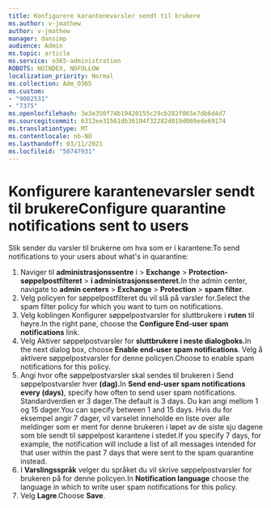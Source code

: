 ```yaml
---
title: Konfigurere karantenevarsler sendt til brukere
ms.author: v-jmathew
author: v-jmathew
manager: dansimp
audience: Admin
ms.topic: article
ms.service: o365-administration
ROBOTS: NOINDEX, NOFOLLOW
localization_priority: Normal
ms.collection: Adm_O365
ms.custom:
- "9002531"
- "7375"
ms.openlocfilehash: 3e3e350f74b19420155c29cb282f065e7db6d4d7
ms.sourcegitcommit: 6312ee31561db36104f32282d019d069ede69174
ms.translationtype: MT
ms.contentlocale: nb-NO
ms.lasthandoff: 03/11/2021
ms.locfileid: "50747931"
---
```

# <a name="configure-quarantine-notifications-sent-to-users"></a><span data-ttu-id="bb71a-102">Konfigurere karantenevarsler sendt til brukere</span><span class="sxs-lookup"><span data-stu-id="bb71a-102">Configure quarantine notifications sent to users</span></span>

<span data-ttu-id="bb71a-103">Slik sender du varsler til brukerne om hva som er i karantene:</span><span class="sxs-lookup"><span data-stu-id="bb71a-103">To send notifications to your users about what's in quarantine:</span></span>

1. <span data-ttu-id="bb71a-104">Naviger til **administrasjonssentre** i  >  **Exchange**  >  **Protection-søppelpostfilteret**  >  **i administrasjonssenteret.**</span><span class="sxs-lookup"><span data-stu-id="bb71a-104">In the admin center, navigate to **admin centers** > **Exchange** > **Protection** > **spam filter**.</span></span>
2. <span data-ttu-id="bb71a-105">Velg policyen for søppelpostfilteret du vil slå på varsler for.</span><span class="sxs-lookup"><span data-stu-id="bb71a-105">Select the spam filter policy for which you want to turn on notifications.</span></span>
3. <span data-ttu-id="bb71a-106">Velg koblingen Konfigurer søppelpostvarsler for sluttbrukere i **ruten** til høyre.</span><span class="sxs-lookup"><span data-stu-id="bb71a-106">In the right pane, choose the **Configure End-user spam notifications** link.</span></span>
4. <span data-ttu-id="bb71a-107">Velg Aktiver søppelpostvarsler for **sluttbrukere i neste dialogboks.**</span><span class="sxs-lookup"><span data-stu-id="bb71a-107">In the next dialog box, choose **Enable end-user spam notifications**.</span></span> <span data-ttu-id="bb71a-108">Velg å aktivere søppelpostvarsler for denne policyen.</span><span class="sxs-lookup"><span data-stu-id="bb71a-108">Choose to enable spam notifications for this policy.</span></span>
5. <span data-ttu-id="bb71a-109">Angi hvor ofte søppelpostvarsler skal sendes til brukeren i Send søppelpostvarsler hver **(dag).**</span><span class="sxs-lookup"><span data-stu-id="bb71a-109">In **Send end-user spam notifications every (days)**, specify how often to send user spam notifications.</span></span> <span data-ttu-id="bb71a-110">Standardverdien er 3 dager.</span><span class="sxs-lookup"><span data-stu-id="bb71a-110">The default is 3 days.</span></span> <span data-ttu-id="bb71a-111">Du kan angi mellom 1 og 15 dager.</span><span class="sxs-lookup"><span data-stu-id="bb71a-111">You can specify between 1 and 15 days.</span></span> <span data-ttu-id="bb71a-112">Hvis du for eksempel angir 7 dager, vil varselet inneholde en liste over alle meldinger som er ment for denne brukeren i løpet av de siste sju dagene som ble sendt til søppelpost karantene i stedet.</span><span class="sxs-lookup"><span data-stu-id="bb71a-112">If you specify 7 days, for example, the notification will include a list of all messages intended for that user within the past 7 days that were sent to the spam quarantine instead.</span></span>
6. <span data-ttu-id="bb71a-113">I **Varslingsspråk** velger du språket du vil skrive søppelpostvarsler for brukeren på for denne policyen.</span><span class="sxs-lookup"><span data-stu-id="bb71a-113">In **Notification language** choose the language in which to write user spam notifications for this policy.</span></span>
7. <span data-ttu-id="bb71a-114">Velg **Lagre**.</span><span class="sxs-lookup"><span data-stu-id="bb71a-114">Choose **Save**.</span></span>
